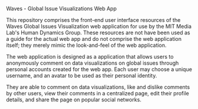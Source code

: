 Waves - Global Issue Visualizations Web App

This repository comprises the front-end user interface resources of the Waves Global Issues Visualization web application for use by the MIT Media Lab's Human Dynamics Group. These resources are not have been used as a guide for the actual web app and do not comprise the web application itself; they merely mimic the look-and-feel of the web application.

The web application is designed as a application that allows users to anonymously comment on data visualizations on global issues through personal accounts created for the web app. Each user may choose a unique username, and an avatar to be used as their personal identity.

They are able to comment on data visualizations, like and dislike comments by other users, view their comments in a centralized page, edit their profile details, and share the page on popular social networks.